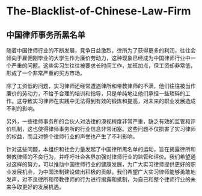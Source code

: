 # The-Blacklist-of-Chinese-Law-Firm

## 中国律师事务所黑名单

随着中国律师行业的不断发展，竞争日益激烈，律所为了获得更多的利润，往往会倾向于雇佣刚毕业的大学生作为廉价劳动力，这种现象已经成为中国律师行业中一个严重的问题。这些实习生往往被要求长时间工作，加班加点，但工资却非常低，形成了一个非常严重的买方市场。

除了工资低的问题，实习律师还经常遭遇律所和带教律师的不满，他们往往被当作廉价的劳动力，不给予合理的培训和指导，只是单纯地让他们承担一些琐碎的工作。这导致实习律师在实践中无法得到有效的锻炼和提高，对未来的职业发展造成不利的影响。

另外，一些律师事务所的合伙人对法律的漠视程度非常严重，缺乏有效的监管和评价机制，这也使得律师事务所的行业信息非常闭塞。这些问题不仅损害了实习律师的权益，而且对整个律师行业的声誉也产生了不利影响。

针对这些问题，本组织和社会力量发起了中国律所黑名单的运动，旨在揭露律所和带教律师的不良行为，并呼吁社会各界加强对律师行业的监管和评价。我们希望通过这样的努力，可以推动中国律师行业的健康发展，为广大实习律师提供更好的职业发展机会，为中国法制建设做出积极的贡献。我们希望广大实习律师能够勇敢地发声，对不良律所和带教律师的行为进行揭露和抵制，为自己和整个律师行业的未来争取更好的发展机遇。

